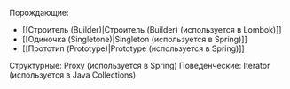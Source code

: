 Порождающие:
 - [[Строитель (Builder)|Строитель (Builder) (используется в Lombok)]]
 - [[Одиночка (Singletone)|Singleton (используется в Spring)]]
 - [[Прототип (Prototype)|Prototype (используется в Spring)]]

Структурные: Proxy (используется в Spring)
Поведенческие: Iterator (используется в Java Collections)